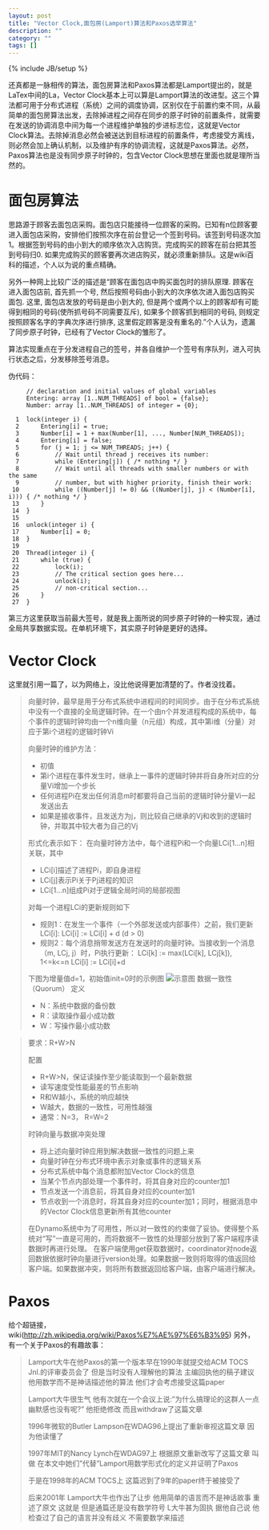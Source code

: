 ```yaml
---
layout: post
title: "Vector Clock,面包房(Lamport)算法和Paxos选举算法"
description: ""
category: ""
tags: []
---
```

{% include JB/setup %}

还真都是一脉相传的算法，面包房算法和Paxos算法都是Lamport提出的，就是LaTex中间的La，Vector Clock基本上可以算是Lamport算法的改进型。这三个算法都可用于分布式进程（系统）之间的调度协调，区别仅在于前置约束不同，从最简单的面包房算法出发，去除掉进程之间存在同步的原子时钟的前置条件，就需要在发送的协调消息中间为每一个进程维护单独的步进标志位，这就是Vector Clock算法。去除掉消息必然会被送达到目标进程的前置条件，考虑接受方离线，则必然会加上确认机制，以及维护有序的协调流程，这就是Paxos算法。必然，Paxos算法也是没有同步原子时钟的，包含Vector Clock思想在里面也就是理所当然的。


面包房算法
===
思路源于顾客去面包店采购。面包店只能接待一位顾客的采购。已知有n位顾客要进入面包店采购，安排他们按照次序在前台登记一个签到号码。该签到号码逐次加1。根据签到号码的由小到大的顺序依次入店购货。完成购买的顾客在前台把其签到号码归0. 如果完成购买的顾客要再次进店购买，就必须重新排队。这是wiki百科的描述，个人以为说的重点精确。

另外一种网上比较广泛的描述是“顾客在面包店中购买面包时的排队原理. 顾客在进入面包店前, 首先抓一个号, 然后按照号码由小到大的次序依次进入面包店购买面包. 这里, 面包店发放的号码是由小到大的, 但是两个或两个以上的顾客却有可能得到相同的号码(使所抓号码不同需要互斥), 如果多个顾客抓到相同的号码, 则规定按照顾客名字的字典次序进行排序, 这里假定顾客是没有重名的.”个人认为，遗漏了同步原子时钟，已经有了Vector Clock的雏形了。

算法实现重点在于分发进程自己的签号，并各自维护一个签号有序队列，进入可执行状态之后，分发移除签号消息。

伪代码：

```
     // declaration and initial values of global variables
     Entering: array [1..NUM_THREADS] of bool = {false};
     Number: array [1..NUM_THREADS] of integer = {0};
 
  1  lock(integer i) {
  2      Entering[i] = true;
  3      Number[i] = 1 + max(Number[1], ..., Number[NUM_THREADS]);
  4      Entering[i] = false;
  5      for (j = 1; j <= NUM_THREADS; j++) {
  6          // Wait until thread j receives its number:
  7          while (Entering[j]) { /* nothing */ }
  8          // Wait until all threads with smaller numbers or with the same
  9          // number, but with higher priority, finish their work:
 10          while ((Number[j] != 0) && ((Number[j], j) < (Number[i], i))) { /* nothing */ }
 13      }
 14  }
 15  
 16  unlock(integer i) {
 17      Number[i] = 0;
 18  }
 19
 20  Thread(integer i) {
 21      while (true) {
 22          lock(i);
 23          // The critical section goes here...
 24          unlock(i);
 25          // non-critical section...
 26      }
 27  }
```
第三方这里获取当前最大签号，就是我上面所说的同步原子时钟的一种实现，通过全局共享数据实现。在单机环境下，其实原子时钟是更好的选择。

Vector Clock
===
这里就引用一篇了，以为网络上，没比他说得更加清楚的了。作者没找着。

> 向量时钟，最早是用于分布式系统中进程间的时间同步。由于在分布式系统中没有一个直接的全局逻辑时钟。在一个由n个并发进程构成的系统中，每个事件的逻辑时钟均由一个n维向量（n元组）构成，其中第i维（分量）对应于第i个进程的逻辑时钟Vi
> 
> 向量时钟的维护方法：
>
> * 初值
> * 第i个进程在事件发生时，继承上一事件的逻辑时钟并将自身所对应的分量Vi增加一个步长
> * 任何进程Pi在发出任何消息m时都要将自己当前的逻辑时钟分量Vi一起发送出去
> * 如果是接收事件，且发送方为j，则比较自己继承的Vj和收到的逻辑时钟，并取其中较大者为自己的Vj
> 
> 形式化表示如下：
> 在向量时钟方法中，每个进程Pi和一个向量LCi[1...n]相关联，其中
>
> * LCi[i]描述了进程Pi，即自身进程
> * LCi[j]表示Pi关于Pj进程的知识
> * LCi[1...n]组成Pi对于逻辑全局时间的局部视图
> 
> 对每一个进程LCi的更新规则如下
>
> * 规则1：在发生一个事件（一个外部发送或内部事件）之前，我们更新LCi[i]: LCi[i] := LCi[i] + d (d > 0)
> * 规则2：每个消息捎带发送方在发送时的向量时钟。当接收到一个消息（m, LCj, j）时，Pi执行更新： LCi[k] := max(LCi[k], LCj[k]), 1<=k<=n LCi[i] := LCi[i]+d 
> 
> 下图为增量值d=1，初始值init=0时的示例图
> ![示意图](https://raw.github.com/jackjhy/jackjhy.github.com/master/images/vc.png)
> 数据一致性（Quorum） 定义
>
> * N：系统中数据的备份数
> * R：读取操作最小成功数
> * W：写操作最小成功数

> 要求：R+W>N
>  
> 配置
> 
> * R+W>N，保证读操作至少能读取到一个最新数据
> * 读写速度受性能最差的节点影响
> * R和W越小，系统的响应越快
> * W越大，数据的一致性，可用性越强
> * 通常：N=3， R=W=2
> 
> 时钟向量与数据冲突处理
>
> * 将上述向量时钟应用到解决数据一致性的问题上来
> * 向量时钟在分布式环境中表示对象或事件的逻辑关系
> * 分布式系统中每个消息都附加Vector Clock的信息
> * 当某个节点内部处理一个事件时，将其自身对应的counter加1
> * 节点发送一个消息前，将其自身对应的counter加1
> * 节点收到一个消息时，将其自身对应的counter加1；同时，根据消息中的Vector Clock信息更新所有其他counter
> 
> 在Dynamo系统中为了可用性，所以对一致性的约束做了妥协。使得整个系统对“写”一直是可用的，而将数据不一致性的处理部分放到了客户端程序读数据时再进行处理。
> 在客户端使用get获取数据时，coordinator对node返回数据依据时钟向量进行version处理。如果数据一致则将取得的值返回给客户端。如果数据冲突，则将所有数据返回给客户端，由客户端进行解决。


Paxos
===
给个超链接，wiki(http://zh.wikipedia.org/wiki/Paxos%E7%AE%97%E6%B3%95)
另外，有一个关于Paxos的有趣故事：

> Lamport大牛在他Paxos的第一个版本早在1990年就提交给ACM TOCS Jnl.的评审委员会了 但是当时没有人理解他的算法 主编回执他的稿子建议他用数学而不是神话描述他的算法 他们才会考虑接受这篇paper
> 
> Lamport大牛很生气 他有次就在一个会议上说:”为什么搞理论的这群人一点幽默感也没有呢?” 他拒绝修改 而且withdraw了这篇文章
> 
> 1996年微软的Butler Lampson在WDAG96上提出了重新审视这篇文章 因为他读懂了
> 
> 1997年MIT的Nancy Lynch在WDAG97上 根据原文重新改写了这篇文章 叫做 在本文中她们”代替”Lamport用数学形式化的定义并证明了Paxos
> 
> 于是在1998年的ACM TOCS上 这篇迟到了9年的paper终于被接受了
> 
> 后来2001年 Lamport大牛也作出了让步 他用简单的语言而不是神话故事 重述了原文 这就是 但是通篇还是没有数学符号 L大牛甚为固执 据他自己说 他检查过了自己的语言并没有歧义 不需要数学来描述

